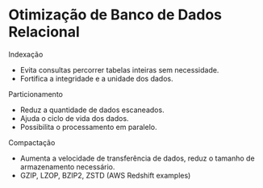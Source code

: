 # Otimização de Banco de Dados Relacional
Indexação

- Evita consultas percorrer tabelas inteiras sem necessidade.
- Fortifica a integridade e a unidade dos dados.

Particionamento

- Reduz a quantidade de dados escaneados.
- Ajuda o ciclo de vida dos dados.
- Possibilita o processamento em paralelo.

Compactação

- Aumenta a velocidade de transferência de dados, reduz o tamanho de armazenamento necessário.
- GZIP, LZOP, BZIP2, ZSTD (AWS Redshift examples)